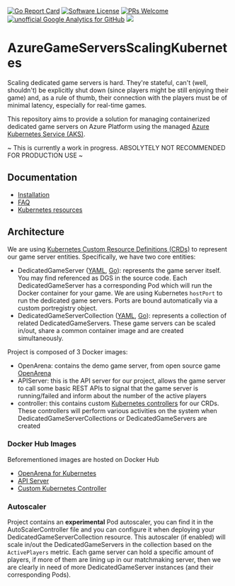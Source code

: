 [![Go Report Card](https://goreportcard.com/badge/github.com/dgkanatsios/AzureGameServersScalingKubernetes)](https://goreportcard.com/report/github.com/dgkanatsios/AzureGameServersScalingKubernetes)
[![Software License](https://img.shields.io/badge/license-MIT-brightgreen.svg?style=flat-square)](LICENSE)
[![PRs Welcome](https://img.shields.io/badge/PRs-welcome-brightgreen.svg?style=flat-square)](http://makeapullrequest.com)
[![unofficial Google Analytics for GitHub](https://gaforgithub.azurewebsites.net/api?repo=AzureGameServersScalingKubernetes)](https://github.com/dgkanatsios/gaforgithub)
![](https://img.shields.io/badge/status-prealpha-red.svg)

# AzureGameServersScalingKubernetes

Scaling dedicated game servers is hard. They're stateful, can't (well, shouldn't) be explicitly shut down (since players might be still enjoying their game) and, as a rule of thumb, their connection with the players must be of minimal latency, especially for real-time games.

This repository aims to provide a solution for managing containerized dedicated game servers on Azure Platform using the managed [Azure Kubernetes Service (AKS)](https://azure.microsoft.com/en-us/services/kubernetes-service/).

~ This is currently a work in progress. ABSOLYTELY NOT RECOMMENDED FOR PRODUCTION USE ~

## Documentation

- [Installation](docs/installation.md)
- [FAQ](docs/FAQ.md)
- [Kubernetes resources](docs/resources.md)

## Architecture

We are using [Kubernetes Custom Resource Definitions (CRDs)](https://kubernetes.io/docs/concepts/extend-kubernetes/api-extension/custom-resources/) to represent our game server entities. Specifically, we have two core entities:

- DedicatedGameServer ([YAML](/artifacts/crds/dedicatedgameserver.yaml), [Go](/pkg/apis/azuregaming/v1alpha1/dedicatedgameserver.go)): represents the game server itself. You may find referenced as DGS in the source code. Each DedicatedGameServer has a corresponding Pod which will run the Docker container for your game. We are using Kubernetes `hostPort` to run the dedicated game servers. Ports are bound automatically via a custom portregistry object.
- DedicatedGameServerCollection ([YAML](/artifacts/crds/dedicatedgameservercollection.yaml), [Go](/pkg/apis/azuregaming/v1alpha1/dedicatedgameservercollection.go)): represents a collection of related DedicatedGameServers. These game servers can be scaled in/out, share a common container image and are created simultaneously.

Project is composed of 3 Docker images:

- OpenArena: contains the demo game server, from open source game [OpenArena](http://openarena.wikia.com/wiki/Main_Page)
- APIServer: this is the API server for our project, allows the game server to call some basic REST APIs to signal that the game server is running/failed and inform about the number of the active players
- controller: this contains custom [Kubernetes controllers](https://github.com/kubernetes/sample-controller) for our CRDs. These controllers will perform various activities on the system when DedicatedGameServerCollections or DedicatedGameServers are created

### Docker Hub Images

Beforementioned images are hosted on Docker Hub

- [OpenArena for Kubernetes](https://hub.docker.com/r/dgkanatsios/docker_openarena_k8s/)
- [API Server](https://hub.docker.com/r/dgkanatsios/aks_gaming_apiserver/)
- [Custom Kubernetes Controller](https://hub.docker.com/r/dgkanatsios/aks_gaming_controller/)

### Autoscaler

Project contains an **experimental** Pod autoscaler, you can find it in the AutoScalerController file and you can configure it when deploying your DedicatedGameServerCollection resource. This autoscaler (if enabled) will scale in/out the DedicatedGameServers in the collection based on the `ActivePlayers` metric. Each game server can hold a specific amount of players, if more of them are lining up in our matchmaking server, then we are clearly in need of more DedicatedGameServer instances (and their corresponding Pods).